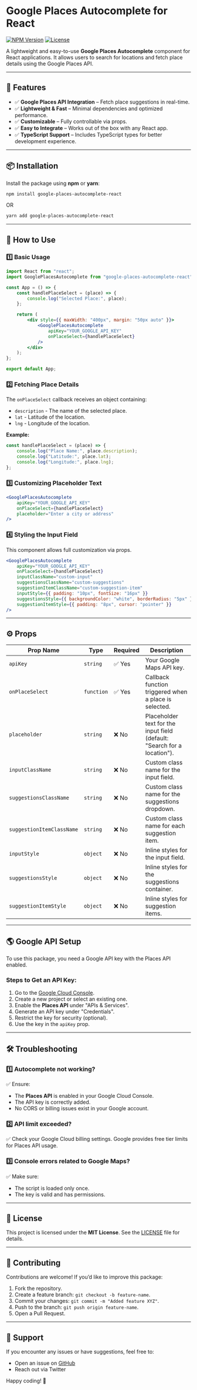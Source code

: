 # Google Places Autocomplete for React

[![NPM Version](https://img.shields.io/npm/v/google-places-autocomplete-react.svg)](https://www.npmjs.com/package/google-places-autocomplete-react)
[![License](https://img.shields.io/npm/l/google-places-autocomplete-react.svg)](https://github.com/its_ahmad_nyc/google-places-autocomplete-react/blob/main/LICENSE)

A lightweight and easy-to-use **Google Places Autocomplete** component for React applications. It allows users to search for locations and fetch place details using the Google Places API.

---

## 🚀 Features
- ✅ **Google Places API Integration** – Fetch place suggestions in real-time.
- ✅ **Lightweight & Fast** – Minimal dependencies and optimized performance.
- ✅ **Customizable** – Fully controllable via props.
- ✅ **Easy to Integrate** – Works out of the box with any React app.
- ✅ **TypeScript Support** – Includes TypeScript types for better development experience.

---

## 📦 Installation

Install the package using **npm** or **yarn**:

```sh
npm install google-places-autocomplete-react
```
OR
```sh
yarn add google-places-autocomplete-react
```

---

## 📖 How to Use

### 1️⃣ Basic Usage

```jsx
import React from "react";
import GooglePlacesAutocomplete from "google-places-autocomplete-react";

const App = () => {
    const handlePlaceSelect = (place) => {
        console.log("Selected Place:", place);
    };

    return (
        <div style={{ maxWidth: "400px", margin: "50px auto" }}>
            <GooglePlacesAutocomplete 
                apiKey="YOUR_GOOGLE_API_KEY"
                onPlaceSelect={handlePlaceSelect}
            />
        </div>
    );
};

export default App;
```

### 2️⃣ Fetching Place Details

The `onPlaceSelect` callback receives an object containing:

- `description` - The name of the selected place.
- `lat` - Latitude of the location.
- `lng` - Longitude of the location.

**Example:**

```jsx
const handlePlaceSelect = (place) => {
    console.log("Place Name:", place.description);
    console.log("Latitude:", place.lat);
    console.log("Longitude:", place.lng);
};
```

### 3️⃣ Customizing Placeholder Text

```jsx
<GooglePlacesAutocomplete 
    apiKey="YOUR_GOOGLE_API_KEY"
    onPlaceSelect={handlePlaceSelect}
    placeholder="Enter a city or address"
/>
```

### 4️⃣ Styling the Input Field

This component allows full customization via props.

```jsx
<GooglePlacesAutocomplete
    apiKey="YOUR_GOOGLE_API_KEY"
    onPlaceSelect={handlePlaceSelect}
    inputClassName="custom-input"
    suggestionsClassName="custom-suggestions"
    suggestionItemClassName="custom-suggestion-item"
    inputStyle={{ padding: "10px", fontSize: "16px" }}
    suggestionsStyle={{ backgroundColor: "white", borderRadius: "5px" }}
    suggestionItemStyle={{ padding: "8px", cursor: "pointer" }}
/>
```

---

## ⚙️ Props

| Prop Name       | Type       | Required | Description                                    |
|---------------|-----------|----------|------------------------------------------------|
| `apiKey`      | `string`  | ✅ Yes   | Your Google Maps API key.                      |
| `onPlaceSelect` | `function` | ✅ Yes   | Callback function triggered when a place is selected. |
| `placeholder` | `string`  | ❌ No   | Placeholder text for the input field (default: "Search for a location"). |
| `inputClassName` | `string`  | ❌ No   | Custom class name for the input field. |
| `suggestionsClassName` | `string`  | ❌ No   | Custom class name for the suggestions dropdown. |
| `suggestionItemClassName` | `string`  | ❌ No   | Custom class name for each suggestion item. |
| `inputStyle` | `object`  | ❌ No   | Inline styles for the input field. |
| `suggestionsStyle` | `object`  | ❌ No   | Inline styles for the suggestions container. |
| `suggestionItemStyle` | `object`  | ❌ No   | Inline styles for suggestion items. |

---

## 🌎 Google API Setup

To use this package, you need a Google API key with the Places API enabled.

### Steps to Get an API Key:
1. Go to the [Google Cloud Console](https://console.cloud.google.com/).
2. Create a new project or select an existing one.
3. Enable the **Places API** under "APIs & Services".
4. Generate an API key under "Credentials".
5. Restrict the key for security (optional).
6. Use the key in the `apiKey` prop.

---

## 🛠 Troubleshooting

### 1️⃣ Autocomplete not working?
✅ Ensure:
- The **Places API** is enabled in your Google Cloud Console.
- The API key is correctly added.
- No CORS or billing issues exist in your Google account.

### 2️⃣ API limit exceeded?
✅ Check your Google Cloud billing settings. Google provides free tier limits for Places API usage.

### 3️⃣ Console errors related to Google Maps?
✅ Make sure:
- The script is loaded only once.
- The key is valid and has permissions.

---

## 📜 License

This project is licensed under the **MIT License**. See the [LICENSE](LICENSE) file for details.

---

## 🙌 Contributing

Contributions are welcome! If you’d like to improve this package:

1. Fork the repository.
2. Create a feature branch: `git checkout -b feature-name`.
3. Commit your changes: `git commit -m "Added feature XYZ"`.
4. Push to the branch: `git push origin feature-name`.
5. Open a Pull Request.

---

## 💬 Support

If you encounter any issues or have suggestions, feel free to:
- Open an issue on [GitHub](https://github.com/its-ahmad-NYC/google-places-autocomplete-react)
- Reach out via Twitter

Happy coding! 🚀
